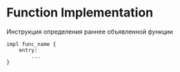 # Function Implementation

Инструкция определения раннее объявленной функции

```ehir
impl func_name {
    entry:
        ...
}
```

